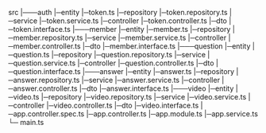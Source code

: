 src
|───auth
  |─entity
    |─token.ts
  |─repository
    |─token.repository.ts
  |─service
    |─token.service.ts
  |─controller
    |─token.controller.ts
  |─dto
    |─token.interface.ts
|───member
  |─entity
    |─member.ts
  |─repository
    |─member.repository.ts
  |─service
    |─member.service.ts
  |─controller
    |─member.controller.ts
  |─dto
    |─member.interface.ts
|───question
  |─entity
    |─question.ts
  |─repository
    |─question.repository.ts
  |─service
    |─question.service.ts
  |─controller
    |─question.controller.ts
  |─dto
    |─question.interface.ts
|───answer
  |─entity
    |─answer.ts
  |─repository
    |─answer.repository.ts
  |─service
    |─answer.service.ts
  |─controller
    |─answer.controller.ts
  |─dto
    |─answer.interface.ts
|───video
  |─entity
    |─video.ts
  |─repository
    |─video.repository.ts
  |─service
    |─video.service.ts
  |─controller
    |─video.controller.ts
  |─dto
    |─video.interface.ts
|─app.controller.spec.ts
|─app.controller.ts
|─app.module.ts
|─app.service.ts
└─ main.ts




